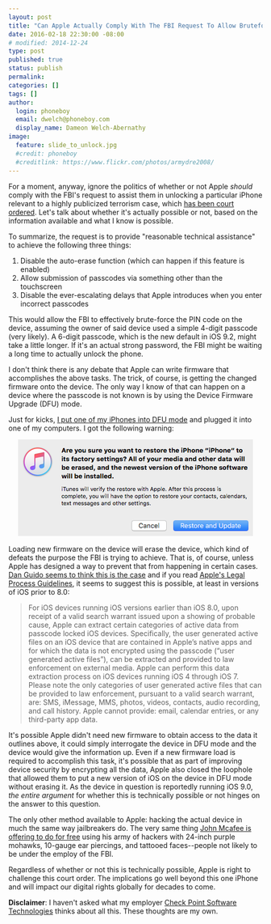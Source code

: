 ```yaml
---
layout: post
title: "Can Apple Actually Comply With The FBI Request To Allow Bruteforcing Pin Codes?"
date: 2016-02-18 22:30:00 -08:00
# modified: 2014-12-24
type: post
published: true
status: publish
permalink: 
categories: []
tags: []
author:
  login: phoneboy
  email: dwelch@phoneboy.com
  display_name: Dameon Welch-Abernathy
image:
  feature: slide_to_unlock.jpg
  #credit: phoneboy
  #creditlink: https://www.flickr.com/photos/armydre2008/
---
```

For a moment, anyway, ignore the politics of whether or not Apple *should* comply with the FBI's request to assist them in unlocking a particular iPhone relevant to a highly publicized terrorism case, which [has been court ordered](https://assets.documentcloud.org/documents/2714001/SB-Shooter-Order-Compelling-Apple-Asst-iPhone.pdf). Let's talk about whether it's actually possible or not, based on the information available and what I know is possible.

To summarize, the request is to provide "reasonable technical assistance" to achieve the following three things:

1. Disable the auto-erase function (which can happen if this feature is enabled)
2. Allow submission of passcodes via something other than the touchscreen
3. Disable the ever-escalating delays that Apple introduces when you enter incorrect passcodes

This would allow the FBI to effectively brute-force the PIN code on the device, assuming the owner of said device used a simple 4-digit passcode (very likely). A 6-digit passcode, which is the new default in iOS 9.2, might take a little longer. If it's an actual strong password, the FBI might be waiting a long time to actually unlock the phone.

I don't think there is any debate that Apple can write firmware that accomplishes the above tasks. The trick, of course, is getting the changed firmware onto the device. The only way I know of that can happen on a device where the passcode is not known is by using the Device Firmware Upgrade (DFU) mode. 

Just for kicks, [I put one of my iPhones into DFU mode](https://www.theiphonewiki.com/wiki/DFU_Mode) and plugged it into one of my computers. I got the following warning:

<center><img src="/images/dfu_warning.png"></center>

Loading new firmware on the device will erase the device, which kind of defeats the purpose the FBI is trying to achieve. That is, of course, unless Apple has designed a way to prevent that from happening in certain cases. [Dan Guido seems to think this is the case](http://blog.trailofbits.com/2016/02/17/apple-can-comply-with-the-fbi-court-order/) and if you read [Apple's Legal Process Guidelines](https://www.apple.com/privacy/docs/legal-process-guidelines-us.pdf), it seems to suggest this is possible, at least in versions of iOS prior to 8.0:

> For iOS devices running iOS versions earlier than iOS 8.0, upon receipt of a valid search warrant issued upon a showing of probable cause, Apple can extract certain categories of active data from passcode locked iOS devices. Specifically, the user generated active files on an iOS device that are contained in Apple’s native apps and for which the data is not encrypted using the passcode (“user generated active files”), can be extracted and provided to law enforcement on external media. Apple can perform this data extraction process on iOS devices running iOS 4 through iOS 7. Please note the only categories of user generated active files that can be provided to law enforcement, pursuant to a valid search warrant, are: SMS, iMessage, MMS, photos, videos, contacts, audio recording, and call history. Apple cannot provide: email, calendar entries, or any third-party app data. 

It's possible Apple didn't need new firmware to obtain access to the data it outlines above, it could simply interrogate the device in DFU mode and the device would give the information up. Even if a new firmware load is required to accomplish this task, it's possible that as part of improving device security by encrypting all the data, Apple also closed the loophole that allowed them to put a new version of iOS on the device in DFU mode without erasing it. As the device in question is reportedly running iOS 9.0, *the entire argument* for whether this is technically possible or not hinges on the answer to this question. 

The only other method available to Apple: hacking the actual device in much the same way jailbreakers do. The very same thing [John Mcafee is offering to do for free](http://www.ibtimes.co.uk/john-mcafee-i-can-hack-san-bernardino-iphone-fbi-apple-backdoor-like-giving-our-enemies-1544651) using his army of hackers with 24-inch purple mohawks, 10-gauge ear piercings, and tattooed faces--people not likely to be under the employ of the FBI.

Regardless of whether or not this is technically possible, Apple is right to challenge this court order. The implications go well beyond this one iPhone and will impact our digital rights globally for decades to come.

**Disclaimer**: I haven't asked what my employer [Check Point Software Technologies](https://www.checkpoint.com) thinks about all this. These thoughts are my own.
